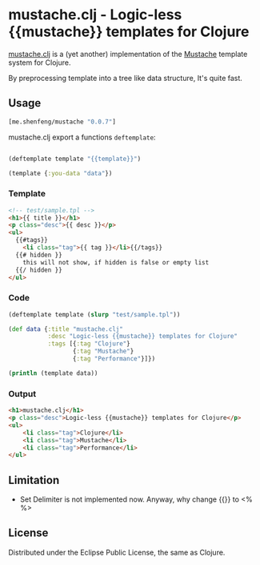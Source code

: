 # mustache.clj - Logic-less {{mustache}} templates for Clojure

[mustache.clj](https://github.com/shenfeng/mustache.clj)
is a (yet another) implementation of the [Mustache](http://mustache.github.com/)
template system for Clojure.

By preprocessing template into a tree like data structure, It's quite fast.

## Usage

```clj
[me.shenfeng/mustache "0.0.7"]
```
mustache.clj export a functions `deftemplate`:

```clj

(deftemplate template "{{template}}")

(template {:you-data "data"})

```

### Template

```html
<!-- test/sample.tpl -->
<h1>{{ title }}</h1>
<p class="desc">{{ desc }}</p>
<ul>
  {{#tags}}
    <li class="tag">{{ tag }}</li>{{/tags}}
  {{# hidden }}
    this will not show, if hidden is false or empty list
  {{/ hidden }}
</ul>
```
### Code

```clj
(deftemplate template (slurp "test/sample.tpl"))

(def data {:title "mustache.clj"
           :desc "Logic-less {{mustache}} templates for Clojure"
           :tags [{:tag "Clojure"}
                  {:tag "Mustache"}
                  {:tag "Performance"}]})

(println (template data))
```

### Output

```html
<h1>mustache.clj</h1>
<p class="desc">Logic-less {{mustache}} templates for Clojure</p>
<ul>
    <li class="tag">Clojure</li>
    <li class="tag">Mustache</li>
    <li class="tag">Performance</li>
</ul>
```

## Limitation

 * Set Delimiter is not implemented now. Anyway, why change {{}} to <% %>

## License

Distributed under the Eclipse Public License, the same as Clojure.
